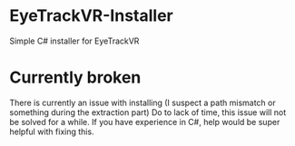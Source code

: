 # EyeTrackVR-Installer
Simple C# installer for EyeTrackVR


# Currently broken
There is currently an issue with installing (I suspect a path mismatch or something during the extraction part)
Do to lack of time, this issue will not be solved for a while. If you have experience in C#, help would be super helpful with fixing this.
